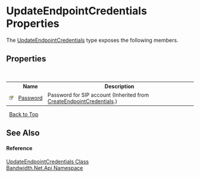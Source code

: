 ﻿# UpdateEndpointCredentials Properties
 

The <a href ="T_Bandwidth_Net_Api_UpdateEndpointCredentials.md">UpdateEndpointCredentials</a> type exposes the following members.


## Properties
&nbsp;<table><tr><th></th><th>Name</th><th>Description</th></tr><tr><td>![Public property](media/pubproperty.gif "Public property")</td><td><a href ="P_Bandwidth_Net_Api_CreateEndpointCredentials_Password.md">Password</a></td><td>
Password for SIP account
 (Inherited from <a href ="T_Bandwidth_Net_Api_CreateEndpointCredentials.md">CreateEndpointCredentials</a>.)</td></tr></table>&nbsp;
<a href="#updateendpointcredentials-properties">Back to Top</a>

## See Also


#### Reference
<a href ="T_Bandwidth_Net_Api_UpdateEndpointCredentials.md">UpdateEndpointCredentials Class</a><br /><a href ="N_Bandwidth_Net_Api.md">Bandwidth.Net.Api Namespace</a><br />